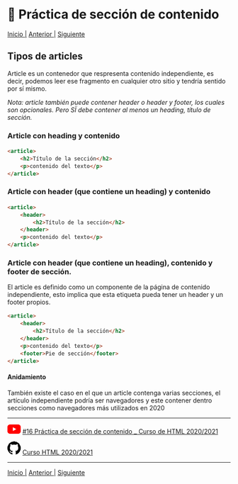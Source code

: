 # :beginner: Práctica de sección de contenido

[Inicio |](/README.md) [Anterior |](5_tipos_sections.md) [Siguiente](7_ejemplos.md)

## Tipos de articles

Article es un contenedor que respresenta contenido independiente, es decir, podemos leer ese fragmento en cualquier otro sitio y tendría sentido por sí mismo.

*Nota: article también puede contener header o header y footer, los cuales son opcionales. Pero SÏ debe contener al menos un heading, título de sección.* 

### Article con heading y contenido

```html
<article>
    <h2>Título de la sección</h2>
    <p>contenido del texto</p>
</article>
```

### Article con header (que contiene un heading) y contenido

```html
<article>
    <header>
        <h2>Título de la sección</h2>
    </header>
    <p>contenido del texto</p>
</article>
```

### Article con header (que contiene un heading), contenido y footer de sección.

El article es definido como un componente de la página de contenido independiente, esto implica que esta etiqueta pueda tener un header y un footer propios.

```html
<article>
    <header>
        <h2>Título de la sección</h2>
    </header>
    <p>contenido del texto</p>
    <footer>Pie de sección</footer>
</article>
```


#### Anidamiento


También existe el caso en el que un article contenga varias secciones, el artículo independiente podría ser navegadores y este contener dentro secciones como navegadores más utilizados en 2020


---

![youtube logo](/assets/youtube_logo_30.png) [#16 Práctica de sección de contenido _ Curso de HTML 2020/2021](https://youtu.be/67gV0jmgbUc)


![github logo](/assets/github_logo_30.png) [Curso HTML 2020/2021](https://github.com/DorianDesings/html-2020-2021)  

---
[Inicio |](/README.md) [Anterior |](5_tipos_sections.md) [Siguiente](7_ejemplos.md)
